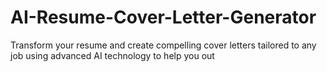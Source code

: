 # AI-Resume-Cover-Letter-Generator
Transform your resume and create compelling cover letters tailored to any job using advanced AI technology to help you out
